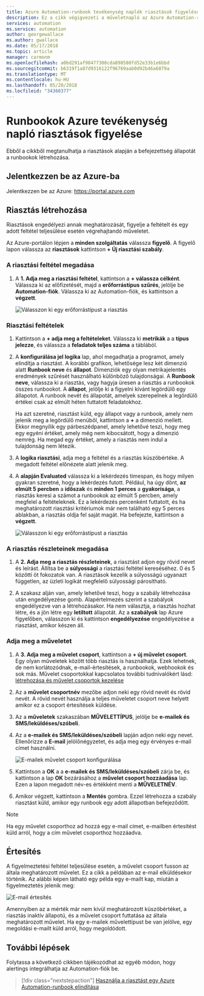 ```yaml
---
title: Azure Automation-runbook tevékenység naplók riasztások figyelése
description: Ez a cikk végigvezeti a műveletnapló az Azure Automation-runbook figyelése
services: automation
ms.service: automation
author: georgewallace
ms.author: gwallace
ms.date: 05/17/2018
ms.topic: article
manager: carmonm
ms.openlocfilehash: a0bd291af98477308cda898580fd52e33b1e6bbd
ms.sourcegitcommit: b6319f1a87d9316122f96769aab0d92b46a6879a
ms.translationtype: MT
ms.contentlocale: hu-HU
ms.lasthandoff: 05/20/2018
ms.locfileid: "34360377"
---
```

# <a name="monitoring-runbooks-with-azure-activity-log-alerts"></a>Runbookok Azure tevékenység napló riasztások figyelése

Ebből a cikkből megtanulhatja a riasztások alapján a befejezettség állapotát a runbookok létrehozása.

## <a name="log-in-to-azure"></a>Jelentkezzen be az Azure-ba

Jelentkezzen be az Azure: https://portal.azure.com

## <a name="create-alert"></a>Riasztás létrehozása

Riasztások engedélyezi annak meghatározását, figyelje a feltételt és egy adott feltétel teljesülése esetén végrehajtandó műveletet.

Az Azure-portálon lépjen a **minden szolgáltatás** válassza **figyelő**. A figyelő lapon válassza az **riasztások** kattintson **+ Új riasztási szabály**.

### <a name="define-the-alert-condition"></a>A riasztási feltétel megadása

1. A **1. Adja meg a riasztási feltétel**, kattintson a **+ válassza célként**. Válassza ki az előfizetését, majd a **erőforrástípus szűrés**, jelölje be **Automation-fiók**. Válassza ki az Automation-fiók, és kattintson a **végzett**.

   ![Válasszon ki egy erőforrástípust a riasztás](./media/automation-alert-activity-log/select-resource.png)

### <a name="configure-alert-criteria"></a>Riasztási feltételek

1. Kattintson a **+ adja meg a feltételeket**. Válassza ki **metrikák** a a **típus jelezze**, és válassza a **feladatok teljes száma** a táblából.

1. A **konfigurálása jel logika** lap, ahol megadhatja a programot, amely elindítja a riasztást. A korábbi grafikon, lehetősége lesz két dimenzió alatt **Runbook neve** és **állapot**. Dimenziók egy olyan metrikajelentés eredmények szűrését használható különböző tulajdonságai. A **Runbook neve**, válassza ki a riasztás, vagy hagyja üresen a riasztás a runbookok összes runbookot. A **állapot**, jelölje ki a figyelni kívánt legördülő egy állapotot. A runbook nevét és állapotát, amelyek szerepelnek a legördülő értékei csak az elmúlt héten futtatott feladatokhoz.

   Ha azt szeretné, riasztást küld, egy állapot vagy a runbook, amely nem jelenik meg a legördülő menüből, kattintson a **\+** a dimenzió mellett. Ekkor megnyílik egy párbeszédpanel, amely lehetővé teszi, hogy meg egy egyéni értéket, amely még nem kibocsátott, hogy a dimenzió nemrég. Ha megad egy értéket, amely a riasztás nem indul a tulajdonság nem létezik.

1. A **logika riasztási**, adja meg a feltétel és a riasztás küszöbértéke. A megadott feltétel előnézete alatt jelenik meg.

1. A **alapján Evaluated** válassza ki a lekérdezés timespan, és hogy milyen gyakran szeretné, hogy a lekérdezés futott. Például, ha úgy dönt, **az elmúlt 5 percben** a **időszak** és **minden 1 perces** a **gyakorisága**, a riasztás keresi a számot a runbookok az elmúlt 5 percben, amely megfelel a feltételeknek. Ez a lekérdezés percenként futtatott, és ha meghatározott riasztási kritériumok már nem található egy 5 perces ablakban, a riasztás oldja fel saját magát. Ha befejezte, kattintson a **végzett**.

   ![Válasszon ki egy erőforrástípust a riasztás](./media/automation-alert-activity-log/configure-signal-logic.png)

### <a name="define-alert-details"></a>A riasztás részleteinek megadása

1. A **2. Adja meg a riasztás részleteinek**, a riasztást adjon egy rövid nevet és leírást. Állítsa be a **súlyossági** a riasztási feltétel kereséséhez. 0 és 5 közötti öt fokozatok van. A riasztások kezelik a súlyosságú ugyanazt független, az üzleti logikát megfelelő súlyossági párosítható.

1. A szakasz alján van, amely lehetővé teszi, hogy a szabály létrehozása után engedélyezése gomb. Alapértelmezés szerint a szabályok engedélyezve van a létrehozásakor. Ha nem választja, a riasztás hozhat létre, és a jön létre egy **letiltott** állapotát. Az a **szabályok** lap Azure figyelőben, válasszon ki és kattintson **engedélyezése** engedélyezése a riasztást, amikor készen áll.

### <a name="define-the-action-to-take"></a>Adja meg a műveletet

1. A **3. Adja meg a művelet csoport**, kattintson a **+ új művelet csoport**. Egy olyan műveletek között több riasztás is használhatja. Ezek lehetnek, de nem korlátozódnak, e-mail-értesítések, a runbookok, webhookok és sok más. Művelet csoportokkal kapcsolatos további tudnivalókért lásd: [létrehozása és művelet csoportok kezelése](../monitoring-and-diagnostics/monitoring-action-groups.md)

1. Az a **művelet csoportnév** mezőbe adjon neki egy rövid nevét és rövid nevét. A rövid nevét használja a teljes műveletet csoport neve helyett amikor ez a csoport értesítések küldése.

1. Az a **műveletek** szakaszában **MŰVELETTÍPUS**, jelölje be **e-mailek és SMS/leküldéses/szóbeli**.

1. Az a **e-mailek és SMS/leküldéses/szóbeli** lapján adjon neki egy nevet. Ellenőrizze a **E-mail** jelölőnégyzetet, és adja meg egy érvényes e-mail címet használni.

   ![E-mailek művelet csoport konfigurálása](./media/automation-alert-activity-log/add-action-group.png)

1. Kattintson a **OK** a a **e-mailek és SMS/leküldéses/szóbeli** zárja be, és kattintson a lap **OK** bezárásához a **művelet csoport hozzáadása** lap. Ezen a lapon megadott név-es értékként menti a **MŰVELETNÉV**.

1. Amikor végzett, kattintson a **Mentés** gombra. Ezzel létrehozza a szabály riasztást küld, amikor egy runbook egy adott állapotban befejeződött.

> [!NOTE]
> Ha egy művelet csoporthoz ad hozzá egy e-mail címet, e-mailben értesítést küld arról, hogy a cím művelet csoporthoz hozzáadva.

## <a name="notification"></a>Értesítés

A figyelmeztetési feltétel teljesülése esetén, a művelet csoport fusson az általa meghatározott művelet. Ez a cikk a példában az e-mail elküldésekor történik. Az alábbi képen látható egy példa egy e-mailt kap, miután a figyelmeztetés jelenik meg:

![E-mail értesítés](./media/automation-alert-activity-log/alert-email.png)

Amennyiben az a mérték már nem kívül meghatározott küszöbértéket, a riasztás inaktív állapotú, és a művelet csoport futtatása az általa meghatározott művelet. Ha egy e-mailek művelettípust be van jelölve, egy megoldási e-mailt küld arról, hogy megoldódott.

## <a name="next-steps"></a>További lépések

Folytassa a következő cikkben tájékozódhat az egyéb módon, hogy alertings integrálhatja az Automation-fiók be.

> [!div class="nextstepaction"]
> [Használja a riasztást egy Azure Automation-runbook elindítása](automation-create-alert-triggered-runbook.md)